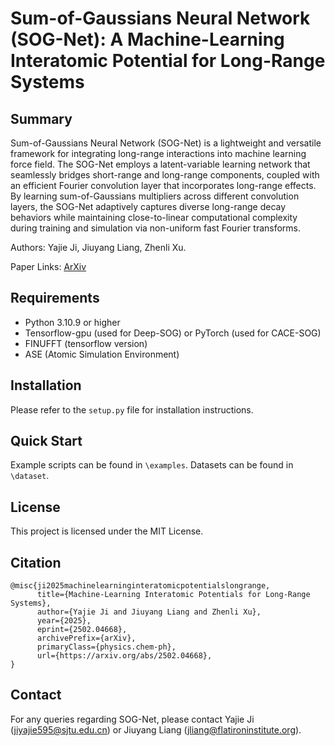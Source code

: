 # Sum-of-Gaussians Neural Network (SOG-Net): </small> </small> A Machine-Learning Interatomic Potential for Long-Range Systems</small> </small>

## Summary
Sum-of-Gaussians Neural Network (SOG-Net) is a lightweight and versatile framework for integrating long-range interactions into machine learning force field. The SOG-Net employs a latent-variable learning network that seamlessly bridges short-range and long-range components, coupled with an efficient Fourier convolution layer that incorporates long-range effects. By learning sum-of-Gaussians multipliers across different convolution layers, the SOG-Net adaptively captures diverse long-range decay behaviors while maintaining close-to-linear computational complexity during training and simulation via non-uniform fast Fourier transforms.

Authors: Yajie Ji, Jiuyang Liang, Zhenli Xu. 

Paper Links: [ArXiv](https://arxiv.org/abs/2502.04668)

## Requirements
- Python 3.10.9 or higher
- Tensorflow-gpu (used for Deep-SOG) or PyTorch (used for CACE-SOG)
- FINUFFT (tensorflow version)
- ASE (Atomic Simulation Environment)

## Installation
Please refer to the ```setup.py``` file for installation instructions.

## Quick Start
Example scripts can be found in ```\examples```. Datasets can be found in ```\dataset```.

## License
This project is licensed under the MIT License.

## Citation
```
@misc{ji2025machinelearninginteratomicpotentialslongrange,
      title={Machine-Learning Interatomic Potentials for Long-Range Systems}, 
      author={Yajie Ji and Jiuyang Liang and Zhenli Xu},
      year={2025},
      eprint={2502.04668},
      archivePrefix={arXiv},
      primaryClass={physics.chem-ph},
      url={https://arxiv.org/abs/2502.04668}, 
}
```

## Contact
For any queries regarding SOG-Net, please contact Yajie Ji (jiyajie595@sjtu.edu.cn) or Jiuyang Liang (jliang@flatironinstitute.org).
